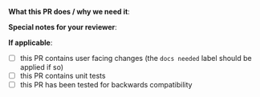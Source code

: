 <!--  Thanks for sending a pull request!  Here are some tips for you:
1. Make sure to read the Contributing Guide before submitting your PR: https://github.com/helm/helm/blob/main/CONTRIBUTING.md
2. If this PR closes another issue, add 'closes #<issue number>' somewhere in the PR summary. GitHub will automatically close that issue when this PR gets merged. Alternatively, adding 'refs #<issue number>' will not close the issue, but help provide the reviewer more context.-->

**What this PR does / why we need it**:

**Special notes for your reviewer**:

**If applicable**:
- [ ] this PR contains user facing changes (the `docs needed` label should be applied if so)
- [ ] this PR contains unit tests
- [ ] this PR has been tested for backwards compatibility
